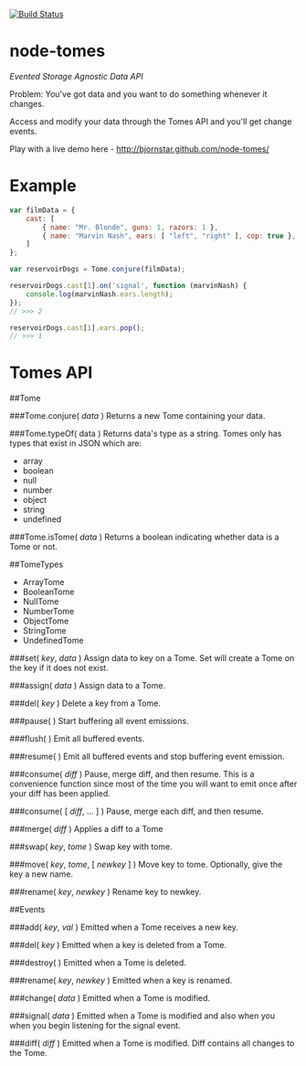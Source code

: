 [![Build Status](https://travis-ci.org/bjornstar/node-tomes.png)](https://travis-ci.org/bjornstar/node-tomes)

node-tomes
=========

*Evented Storage Agnostic Data API*

Problem: You've got data and you want to do something whenever it changes.

Access and modify your data through the Tomes API and you'll get change events.

Play with a live demo here - http://bjornstar.github.com/node-tomes/

Example
=======
```javascript
var filmData = {
	cast: [
		{ name: "Mr. Blonde", guns: 1, razors: 1 },
		{ name: "Marvin Nash", ears: [ "left", "right" ], cop: true },
	]
};

var reservoirDogs = Tome.conjure(filmData);

reservoirDogs.cast[1].on('signal', function (marvinNash) {
	console.log(marvinNash.ears.length);
});
// >>> 2

reservoirDogs.cast[1].ears.pop();
// >>> 1
```

Tomes API
=========

##Tome

###Tome.conjure( *data* )
Returns a new Tome containing your data.

###Tome.typeOf( data )
Returns data's type as a string. Tomes only has types that exist in JSON which are:

 - array
 - boolean
 - null
 - number
 - object
 - string
 - undefined

###Tome.isTome( *data* )
Returns a boolean indicating whether data is a Tome or not.

##TomeTypes
 - ArrayTome
 - BooleanTome
 - NullTome
 - NumberTome
 - ObjectTome
 - StringTome
 - UndefinedTome

###set( *key*, *data* )
Assign data to key on a Tome. Set will create a Tome on the key if it does not exist.

###assign( *data* )
Assign data to a Tome.

###del( *key* )
Delete a key from a Tome.

###pause( )
Start buffering all event emissions.

###flush( )
Emit all buffered events.

###resume( )
Emit all buffered events and stop buffering event emission.

###consume( *diff* )
Pause, merge diff, and then resume. This is a convenience function since most of the time you will want to emit once after your diff has been applied.

###consume( [ *diff*, ... ] )
Pause, merge each diff, and then resume.

###merge( *diff* )
Applies a diff to a Tome

###swap( *key*, *tome* )
Swap key with tome.

###move( *key*, *tome*, [ *newkey* ] )
Move key to tome. Optionally, give the key a new name.

###rename( *key*, *newkey* )
Rename key to newkey.

##Events

###add( *key*, *val* )
Emitted when a Tome receives a new key.

###del( *key* )
Emitted when a key is deleted from a Tome.

###destroy( )
Emitted when a Tome is deleted.

###rename( *key*, *newkey* )
Emitted when a key is renamed.

###change( *data* )
Emitted when a Tome is modified.

###signal( *data* )
Emitted when a Tome is modified and also when you when you begin listening for the signal event.

###diff( *diff* )
Emitted when a Tome is modified. Diff contains all changes to the Tome.
